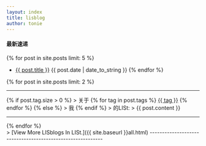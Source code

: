 ```yaml
---
layout: index
title: lisblog
author: tonie
---
```



<h4>最新速递</h4>

{% for post in site.posts limit: 5 %}
+ <a href="{{ site.baseurl }}{{ post.url }}">{{ post.title }}</a>
  <label>{{ post.date | date_to_string }}</label>
{% endfor %}

{% for post in site.posts limit: 2 %}
<hr/>
 {% if post.tag.size > 0 %}
> 关于 
    {% for tag in post.tags %}
      <a href="/tag.html#{{ tag }}">{{ tag }}</a>
    {% endfor %}
  {% else %}
> 我
  {% endif %}
> 的LISt:
> {{ post.content }}
</br>

<hr/>
{% endfor %}

<br/>


<label>
> [View More LISblogs In LISt.]({{ site.baseurl }}all.html)
-----------------------------------------------------------

</label>
